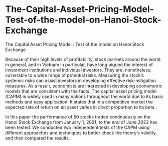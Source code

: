 # The-Capital-Asset-Pricing-Model-Test-of-the-model-on-Hanoi-Stock-Exchange
The Capital Asset Pricing Model : Test of the model on Hanoi Stock Exchange

Because of their high levels of profitability, stock markets around the world in general, and in Vietnam in particular, have long piqued the interest of investment institutions and individual investors. They are, nonetheless, vulnerable to a wide range of potential risks. Measuring the stock’s systemic risks can assist investors in developing effective risk-mitigation measures. As a result, economists are interested in developing econometric models that are consistent with the facts. The capital asset pricing model (CAPM) is widely used in many nations throughout the world due to its basic methods and easy application. It states that in a competitive market the expected rate of return on an asset varies in direct proportion to its beta.

In this paper the performance of 50 stocks traded continuously on the Hanoi Stock Exchange from January 1, 2021, to the end of June 2022 has been tested. We conducted two independent tests of the CAPM using different approaches and techniques to better check the theory’s validity, and then compared the results.
